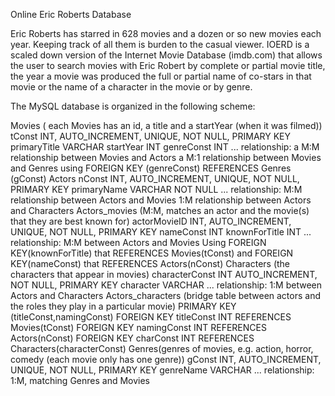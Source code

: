 Online Eric Roberts Database

Eric Roberts has starred in 628 movies and a dozen or so new movies each
year. Keeping track of all them
is burden to the casual viewer. IOERD is a scaled down version of the
Internet Movie Database (imdb.com) that
allows the user to search movies with Eric Robert by complete or partial
movie title, the year a movie was produced
the full or partial name of co-stars in that movie or the name of a
character in the movie or by genre.

The MySQL database is organized in the following scheme:

Movies ( each Movies has an id, a title and a startYear (when it was filmed))
tConst INT, AUTO_INCREMENT, UNIQUE, NOT NULL, PRIMARY KEY
primaryTitle VARCHAR
startYear INT
genreConst INT
...
relationship: a M:M relationship between Movies and Actors
a M:1 relationship between Movies and Genres
using FOREIGN KEY (genreConst) REFERENCES Genres (gConst)
Actors
nConst INT, AUTO_INCREMENT, UNIQUE, NOT NULL, PRIMARY KEY
primaryName VARCHAR NOT NULL
...
relationship: M:M relationship between Actors and Movies
1:M relationship between Actors and Characters
Actors_movies (M:M, matches an actor and the movie(s) that they are best known for)
actorMovieID INT, AUTO_INCREMENT, UNIQUE, NOT NULL, PRIMARY KEY
nameConst INT
knownForTitle INT
...
relationship: M:M between Actors and Movies
Using FOREIGN KEY(knownForTitle) that REFERENCES Movies(tConst)
and FOREIGN KEY(nameConst) that REFERENCES Actors(nConst)
Characters (the characters that appear in movies)
characterConst INT AUTO_INCREMENT, NOT NULL, PRIMARY KEY
character VARCHAR
...
relationship: 1:M between Actors and Characters
Actors_characters (bridge table between actors and the roles they play in a
particular movie)
PRIMARY KEY (titleConst,namingConst)
FOREIGN KEY titleConst INT REFERENCES Movies(tConst)
FOREIGN KEY namingConst INT REFERENCES Actors(nConst)
FOREIGN KEY charConst INT REFERENCES Characters(characterConst)
Genres(genres of movies, e.g. action, horror, comedy (each movie only has one
genre))
gConst INT, AUTO_INCREMENT, UNIQUE, NOT NULL, PRIMARY KEY
genreName VARCHAR
...
relationship: 1:M, matching Genres and Movies
